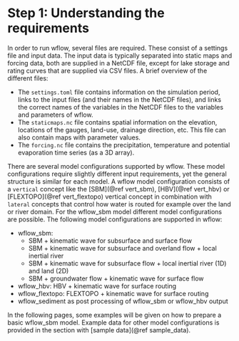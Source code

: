 # Step 1: Understanding the requirements

In order to run wflow, several files are required. These consist of a settings file and
input data. The input data is typically separated into static maps and forcing data, both
are supplied in a NetCDF file, except for lake storage and rating curves that are supplied
via CSV files. A brief overview of the different files:

 - The `settings.toml` file contains information on the simulation period, links to the
   input files (and their names in the NetCDF files), and links the correct names of the
   variables in the NetCDF files to the variables and parameters of wflow.
 - The `staticmaps.nc` file contains spatial information on the elevation, locations of the
   gauges, land-use, drainage direction, etc. This file can also contain maps with parameter
   values.
 - The `forcing.nc` file contains the precipitation, temperature and potential evaporation
   time series (as a 3D array).

There are several model configurations supported by wflow. These model configurations
require slightly different input requirements, yet the general structure is similar for each
model. A wflow model configuration consists of a `vertical` concept like the [SBM](@ref
vert_sbm), [HBV](@ref vert_hbv) or [FLEXTOPO](@ref vert_flextopo) vertical concept in
combination with `lateral` concepts that control how water is routed for example over the
land or river domain. For the wflow\_sbm model different model configurations are possible.
The following model configurations are supported in wflow:

 - wflow\_sbm:
    - SBM + kinematic wave for subsurface and surface flow
    - SBM + kinematic wave for subsurface and overland flow + local inertial river
    - SBM + kinematic wave for subsurface flow + local inertial river (1D) and land (2D)
    - SBM + groundwater flow + kinematic wave for surface flow
 - wflow\_hbv: HBV + kinematic wave for surface routing
 - wflow\_flextopo: FLEXTOPO + kinematic wave for surface routing
 - wflow\_sediment as post processing of wflow\_sbm or wflow\_hbv output

In the following pages, some examples will be given on how to prepare a basic wflow\_sbm
model. Example data for other model configurations is provided in the section with [sample
data](@ref sample_data).